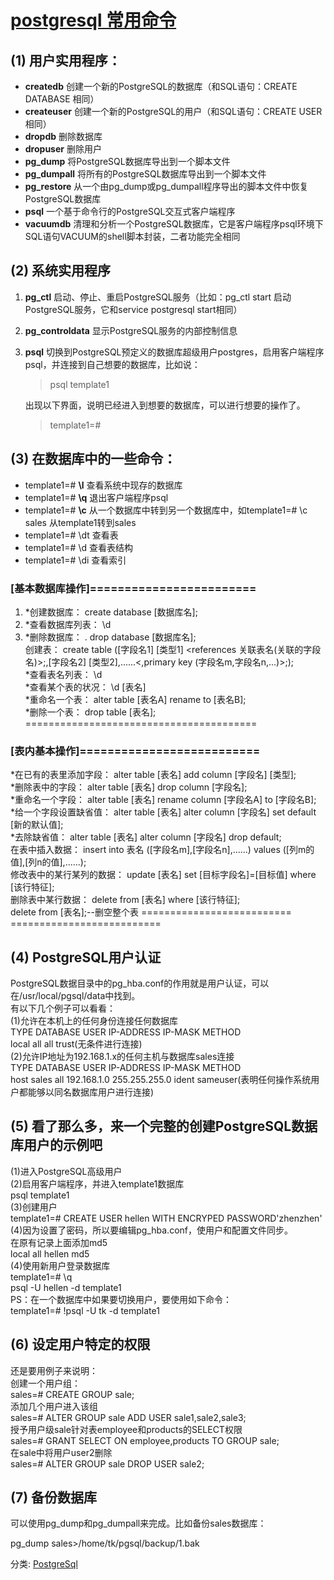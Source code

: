 # [postgresql 常用命令](https://www.cnblogs.com/tzp_8/archive/2012/11/08/2760746.html)

## (1) 用户实用程序：

- **createdb** 创建一个新的PostgreSQL的数据库（和SQL语句：CREATE DATABASE 相同）  
- **createuser** 创建一个新的PostgreSQL的用户（和SQL语句：CREATE USER 相同）  
- **dropdb** 删除数据库  
- **dropuser** 删除用户  
- **pg_dump** 将PostgreSQL数据库导出到一个脚本文件  
- **pg_dumpall** 将所有的PostgreSQL数据库导出到一个脚本文件  
- **pg_restore** 从一个由pg_dump或pg_dumpall程序导出的脚本文件中恢复PostgreSQL数据库  
- **psql** 一个基于命令行的PostgreSQL交互式客户端程序  
- **vacuumdb** 清理和分析一个PostgreSQL数据库，它是客户端程序psql环境下SQL语句VACUUM的shell脚本封装，二者功能完全相同

## (2) 系统实用程序

1. **pg_ctl** 启动、停止、重启PostgreSQL服务（比如：pg_ctl start 启动PostgreSQL服务，它和service postgresql start相同）  
2. **pg_controldata** 显示PostgreSQL服务的内部控制信息  
3. **psql** 切换到PostgreSQL预定义的数据库超级用户postgres，启用客户端程序psql，并连接到自己想要的数据库，比如说：  
	> psql template1 

	出现以下界面，说明已经进入到想要的数据库，可以进行想要的操作了。  
	>template1=#

## (3) 在数据库中的一些命令：

- template1=# **\l** 查看系统中现存的数据库  
- template1=# **\q** 退出客户端程序psql  
- template1=# **\c** 从一个数据库中转到另一个数据库中，如template1=# \c sales 从template1转到sales  
- template1=# \dt 查看表  
- template1=# \d 查看表结构  
- template1=# \di 查看索引

### [基本数据库操作]========================

1. *创建数据库： create database [数据库名];  
2. *查看数据库列表： \d  
3. *删除数据库： . drop database [数据库名];  
创建表： create table ([字段名1] [类型1] <references 关联表名(关联的字段名)>;,[字段名2] [类型2],......<,primary key (字段名m,字段名n,...)>;);  
*查看表名列表： \d  
*查看某个表的状况： \d [表名]  
*重命名一个表： alter table [表名A] rename to [表名B];  
*删除一个表： drop table [表名]; ========================================

### [表内基本操作]==========================

*在已有的表里添加字段： alter table [表名] add column [字段名] [类型];  
*删除表中的字段： alter table [表名] drop column [字段名];  
*重命名一个字段： alter table [表名] rename column [字段名A] to [字段名B];  
*给一个字段设置缺省值： alter table [表名] alter column [字段名] set default [新的默认值];  
*去除缺省值： alter table [表名] alter column [字段名] drop default;  
在表中插入数据： insert into 表名 ([字段名m],[字段名n],......) values ([列m的值],[列n的值],......);  
修改表中的某行某列的数据： update [表名] set [目标字段名]=[目标值] where [该行特征];  
删除表中某行数据： delete from [表名] where [该行特征];  
delete from [表名];--删空整个表 ========================== ==========================

## (4) PostgreSQL用户认证

PostgreSQL数据目录中的pg_hba.conf的作用就是用户认证，可以在/usr/local/pgsql/data中找到。  
有以下几个例子可以看看：  
(1)允许在本机上的任何身份连接任何数据库  
TYPE DATABASE USER IP-ADDRESS IP-MASK METHOD  
local all all trust(无条件进行连接)  
(2)允许IP地址为192.168.1.x的任何主机与数据库sales连接  
TYPE DATABASE USER IP-ADDRESS IP-MASK METHOD  
host sales all 192.168.1.0 255.255.255.0 ident sameuser(表明任何操作系统用户都能够以同名数据库用户进行连接)

## (5) 看了那么多，来一个完整的创建PostgreSQL数据库用户的示例吧

(1)进入PostgreSQL高级用户  
(2)启用客户端程序，并进入template1数据库  
psql template1  
(3)创建用户  
template1=# CREATE USER hellen WITH ENCRYPED PASSWORD'zhenzhen'  
(4)因为设置了密码，所以要编辑pg_hba.conf，使用户和配置文件同步。  
在原有记录上面添加md5  
local all hellen md5  
(4)使用新用户登录数据库  
template1=# \q  
psql -U hellen -d template1  
PS：在一个数据库中如果要切换用户，要使用如下命令：  
template1=# \!psql -U tk -d template1

## (6) 设定用户特定的权限

还是要用例子来说明：  
创建一个用户组：  
sales=# CREATE GROUP sale;  
添加几个用户进入该组  
sales=# ALTER GROUP sale ADD USER sale1,sale2,sale3;  
授予用户级sale针对表employee和products的SELECT权限  
sales=# GRANT SELECT ON employee,products TO GROUP sale;  
在sale中将用户user2删除  
sales=# ALTER GROUP sale DROP USER sale2;

## (7) 备份数据库

可以使用pg_dump和pg_dumpall来完成。比如备份sales数据库：

pg_dump sales>/home/tk/pgsql/backup/1.bak

分类:  [PostgreSql](https://www.cnblogs.com/tzp_8/category/408009.html)
<!--stackedit_data:
eyJoaXN0b3J5IjpbMTMyMTk2MDMzNSwtMzc4Mzk5MDQzLC0xMT
g2MDA3MTIxLDk1NzA3NDEzOV19
-->